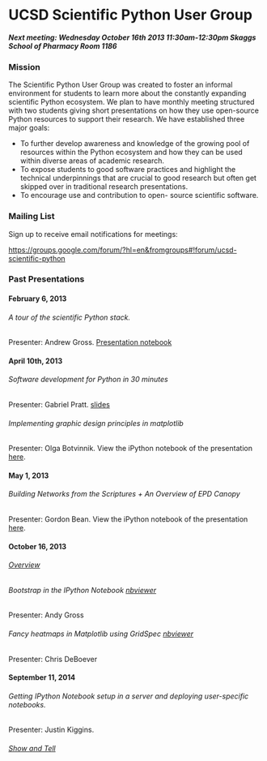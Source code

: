 UCSD Scientific Python User Group
==========

***Next meeting: 
Wednesday October 16th 2013
11:30am-12:30pm
Skaggs School of Pharmacy
Room 1186***

### Mission

The Scientific Python User Group was created to foster an informal environment for students to learn
more about the constantly expanding scientific Python ecosystem. We plan to have monthly meeting
structured with two students giving short presentations on how they use open-source Python
resources to support their research. We have established three major goals: 
 * To further develop awareness and knowledge of the growing pool of resources within the Python ecosystem and how
they can be used within diverse areas of academic research.  
 * To expose students to good software
practices and highlight the technical underpinnings that are crucial to good research but often get
skipped over in traditional research presentations.  
 * To encourage use and contribution to open-
source scientific software.

### Mailing List

Sign up to receive email notifications for meetings:

https://groups.google.com/forum/?hl=en&fromgroups#!forum/ucsd-scientific-python

### Past Presentations

#### February 6, 2013

###### A tour of the scientific Python stack.

Presenter: Andrew Gross.  [Presentation notebook](http://nbviewer.ipython.org/4724581)

#### April 10th, 2013

###### Software development for Python in 30 minutes

Presenter: Gabriel Pratt.  [slides](https://github.com/ucsd-scientific-python/user-group/blob/master/presentations/Week2/20130409_python_user_group_testing.pdf)

###### Implementing graphic design principles in matplotlib 

Presenter: Olga Botvinnik. View the iPython notebook of the presentation [here](http://nbviewer.ipython.org/5357268).

#### May 1, 2013

###### Building Networks from the Scriptures + An Overview of EPD Canopy 

Presenter: Gordon Bean.  View the iPython notebook of the presentation [here](http://nbviewer.ipython.org/5528615).

#### October 16, 2013

###### [Overview](http://nbviewer.ipython.org/7011818)

###### Bootstrap in the IPython Notebook [nbviewer](http://nbviewer.ipython.org/6872113)

Presenter: Andy Gross

###### Fancy heatmaps in Matplotlib using GridSpec [nbviewer](http://nbviewer.ipython.org/urls/raw.github.com/ucsd-scientific-python/user-group/master/presentations/20131016/hierarchical_clustering_heatmaps_gridspec.ipynb)
Presenter: Chris DeBoever

#### September 11, 2014

###### Getting IPython Notebook setup in a server and deploying user-specific notebooks.

Presenter: Justin Kiggins.  

###### [Show and Tell](https://github.com/ucsd-scientific-python/user-group/blob/master/Show_And_Tell/README.md)
